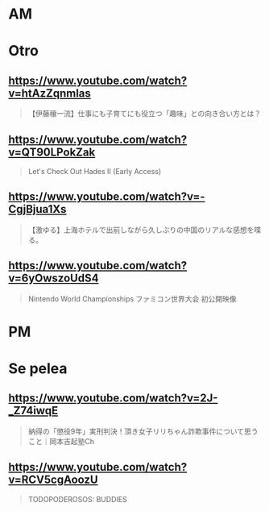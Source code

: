 # AM
# Otro

## https://www.youtube.com/watch?v=htAzZqnmlas

> 【伊藤穰一流】仕事にも子育てにも役立つ「趣味」との向き合い方とは？

## https://www.youtube.com/watch?v=QT90LPokZak

> Let's Check Out Hades II (Early Access) 

## https://www.youtube.com/watch?v=-CgjBjua1Xs 

> 【激ゆる】上海ホテルで出前しながら久しぶりの中国のリアルな感想を喋る。

## https://www.youtube.com/watch?v=6yOwszoUdS4 

> Nintendo World Championships ファミコン世界大会 初公開映像 

# PM
# Se pelea

## https://www.youtube.com/watch?v=2J-_Z74iwqE 

> 納得の「懲役9年」実刑判決！頂き女子リリちゃん詐欺事件について思うこと｜岡本吉起塾Ch 

## https://www.youtube.com/watch?v=RCV5cgAoozU

> TODOPODEROSOS: BUDDIES 
